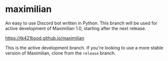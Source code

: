 # maximilian

An easy to use Discord bot written in Python.
This branch will be used for active development of Maximilian 1.0, starting after the next release.

https://tk421bsod.github.io/maximilian

This is the active development branch. If you're looking to use a more stable version of Maximilian, clone from the `release` branch.
